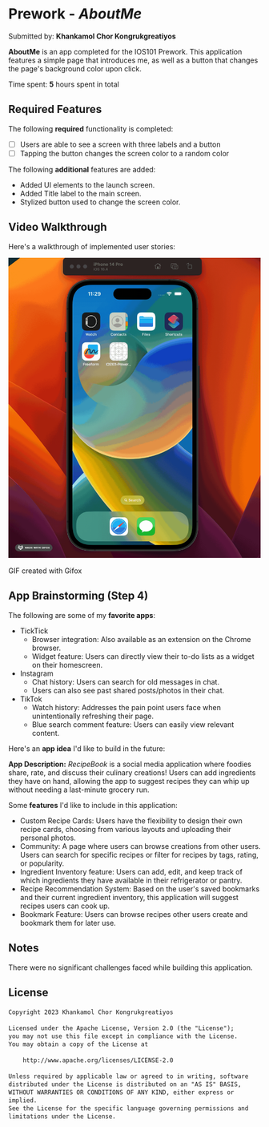 # Prework - *AboutMe*

Submitted by: **Khankamol Chor Kongrukgreatiyos**

**AboutMe** is an app completed for the IOS101 Prework. This application features a simple page that introduces me, as well as a button that changes the page's background color upon click. 

Time spent: **5** hours spent in total

## Required Features

The following **required** functionality is completed:

- [ ] Users are able to see a screen with three labels and a button
- [ ] Tapping the button changes the screen color to a random color

The following **additional** features are added:

- Added UI elements to the launch screen.
- Added Title label to the main screen.
- Stylized button used to change the screen color.
 
## Video Walkthrough

Here's a walkthrough of implemented user stories:

<img src='https://raw.githubusercontent.com/khankamolk/ios101-prework/main/VideoDemo.gif' title='Video Walkthrough' width='' alt='Video Walkthrough' />

<!-- Replace this with whatever GIF tool you used! -->
GIF created with Gifox  
<!-- Recommended tools:
[Kap](https://getkap.co/) for macOS
[ScreenToGif](https://www.screentogif.com/) for Windows
[peek](https://github.com/phw/peek) for Linux. -->

## App Brainstorming (Step 4)

The following are some of my **favorite apps**:

- TickTick
  - Browser integration: Also available as an extension on the Chrome browser.
  - Widget feature: Users can directly view their to-do lists as a widget on their homescreen.
- Instagram
  - Chat history: Users can search for old messages in chat.
  - Users can also see past shared posts/photos in their chat.
- TikTok
  - Watch history: Addresses the pain point users face when unintentionally refreshing their page.
  - Blue search comment feature: Users can easily view relevant content.
 
Here's an **app idea** I'd like to build in the future:

**App Description:** *RecipeBook* is a social media application where foodies share, rate, and discuss their culinary creations! Users can  add ingredients they have on hand, allowing the app to suggest recipes they can whip up without needing a last-minute grocery run.

Some **features** I'd like to include in this application:

- Custom Recipe Cards: Users have the flexibility to design their own recipe cards, choosing from various layouts and uploading their personal photos.
- Community: A page where users can browse creations from other users. Users can search for specific recipes or filter for recipes by tags, rating, or popularity. 
- Ingredient Inventory feature: Users can add, edit, and keep track of which ingredients they have available in their refrigerator or pantry.
- Recipe Recommendation System: Based on the user's saved bookmarks and their current ingredient inventory, this application will suggest recipes users can cook up.
- Bookmark Feature: Users can browse recipes other users create and bookmark them for later use.
    
## Notes

There were no significant challenges faced while building this application. 

## License

    Copyright 2023 Khankamol Chor Kongrukgreatiyos

    Licensed under the Apache License, Version 2.0 (the "License");
    you may not use this file except in compliance with the License.
    You may obtain a copy of the License at

        http://www.apache.org/licenses/LICENSE-2.0

    Unless required by applicable law or agreed to in writing, software
    distributed under the License is distributed on an "AS IS" BASIS,
    WITHOUT WARRANTIES OR CONDITIONS OF ANY KIND, either express or implied.
    See the License for the specific language governing permissions and
    limitations under the License.
